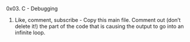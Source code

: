 0x03. C - Debugging
1. Like, comment, subscribe - Copy this main file. Comment out (don’t delete it!) the part of the code that is causing the output to go into an infinite loop.
